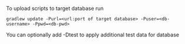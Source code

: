 To upload scripts to target database run

`gradlew update -Purl=<url:port of target database> -Puser=<db-username> -Ppwd=<db-pwd>`

You can optionally add -Dtest to apply additional test data for database
